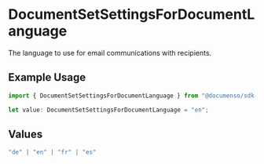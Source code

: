 # DocumentSetSettingsForDocumentLanguage

The language to use for email communications with recipients.

## Example Usage

```typescript
import { DocumentSetSettingsForDocumentLanguage } from "@documenso/sdk-typescript/models/operations";

let value: DocumentSetSettingsForDocumentLanguage = "en";
```

## Values

```typescript
"de" | "en" | "fr" | "es"
```
